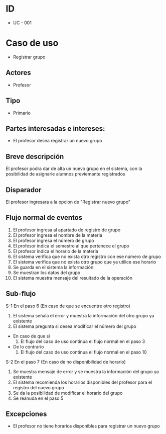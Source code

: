 # ID
 - UC - 001
   
# Caso de uso
 * Registrar grupo
   
## Actores
 * Profesor
   
## Tipo 
 * Primario

## Partes interesadas e intereses:
- El profesor desea registrar un nuevo grupo 

## Breve descripción
El profesor podra dar de alta un nuevo grupo en el sistema, con la posibilidad de asignarle alumnos previemante registrados

## Disparador
El profesor ingresara a la opcion de "Registrar nuevo grupo"

## Flujo normal de eventos
1. El profesor ingresa al apartado de registro de grupo
2. El profesor ingresa el nombre de la materia
3. El profesor ingresa el número de grupo
4. El profesor indica el semestre al que pertenece el grupo
5. El profesor indica el horario de la materia
6. El sistema verifica que no exista otro registro con ese número de grupo
7. El sistema verifica que no exista otro grupo que ya utilice ese horario
8. Se guarda en el sistema la información
9. Se muestran los datos del grupo
10. El sistema muestra mensaje del resultado de la operación

## Sub-flujo
S-1 En el paso 6 (En caso de que se encuentre otro registro)
 1. El sistema señala el error y muestra la información del otro grupo ya existente
 1. El sistema pregunta si desea modificar el número del grupo
   - En caso de que si
     1. El flujo del caso de uso continua el flujo normal en el paso 3
   - De lo contrario
     1. El flujo del caso de uso continua el flujo normal en el paso 10

S-2 En el paso 7 (En caso de no disponibilidad de horario)
 1. Se muestra mensaje de error y se muestra la información del grupo ya existente
 1. El sistema recomienda los horarios disponibles del profesor para el registro del nuevo grupo
 1. Se da la posibilidad de modificar el horario del grupo
 1. Se reanuda en el paso 5

## Excepciones
- El profesor no tiene horarios disponibles para registrar un nuevo grupo 
  
